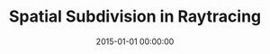 ---
layout: inner
position: left
title: 'Spatial Subdivision in Raytracing'
date: 2015-01-01 00:00:00
categories: development
tags: Raytracing OpenCL Parallel GPU
featured_image: '/img/posts/portfolio/raytracer/subdivision.png'
lead_text: 'Output from my 2015 PGDipSci project on real-time raytracing with OpenCL. Uniform-grid spatial subdivision.'
project_link: ''
---